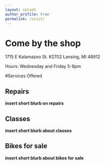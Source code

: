 ```yaml
---
layout: splash
author_profile: true
permalink: /visit/
---
```


# Come by the shop

1715 E Kalamazoo St. #2702
Lansing, MI 48912

Hours: Wednesday and Friday 5-8pm

#Services Offered

## Repairs

**insert short blurb on repairs**

## Classes

**insert short blurb about classes**

## Bikes for sale

**insert short blurb about bikes for sale**
